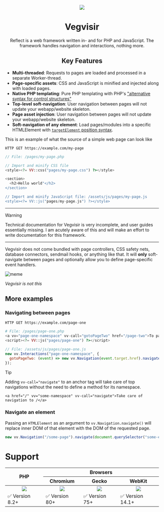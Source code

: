 <p align="center">
<img src="https://github.com/VictorWesterlund/vegvisir/assets/35688133/4c33189e-eb70-4dab-82ae-8f0f404e1a0a"
</p>
<h1 align="center">Vegvisir</h1>
<p align="center">Reflect is a web framework written in- and for PHP and JavaScript. The framework handles navigation and interactions, nothing more.</p>

<h2 align="center">Key Features</h2>

- **Multi-threaded**: Requests to pages are loaded and processed in a separate Worker-thread.
- **Page-specific assets**: CSS and JavaScript is minified and injected along with loaded pages.
- **Native PHP templating**: Pure PHP templating with PHP's ["alternative syntax for control structures"](https://www.php.net/manual/en/control-structures.alternative-syntax.php)
- **Top-level soft-navigation**: User navigation between pages will not update your webapp/website skeleton.
- **Page asset injection**: User navigation between pages will not update your webapp/website skeleton.
- **Soft-navigation of any element**: Load pages/modules into a specific HTMLElement with [`targetElement` position syntax](https://developer.mozilla.org/en-US/docs/Web/API/Element/insertAdjacentElement#position).

This is an example of what the source of a simple web page can look like

```
HTTP GET https://example.com/my-page
```
```php
// File: /pages/my-page.php

// Import and minify CSS file
<style><?= VV::css("pages/my-page.css") ?></style>

<section>
  <h2>Hello world"</h2>
</section>

// Import and minify JavaScript file: /assets/js/pages/my-page.js
<style><?= VV::js("pages/my-page.js") ?></style>
```

---

> [!WARNING]
> Technical documentation for Vegvisir is very incomplete, and user guides essentially missing. I am acutely aware of this and will make an effort to write documentation for this framework.

---

Vegvisir does not come bundled with page controllers, CSS safety nets, database connectors, sendmail hooks, or anything like that. It will **only** soft-navigate between pages and optionally allow you to define page-specific event handlers.

![meme](https://user-images.githubusercontent.com/35688133/204326222-236a71be-5ea3-4653-8caa-6f6cfcd0d0d6.png)

*Vegvisir is not this*

## More examples

### Navigating between pages
```
HTTP GET https://example.com/page-one
```
```php
# File: /pages/page-one.php
<a vv="page-one-namespace" vv-call="gotoPageTwo" href="/page-two">To page two</a>
<script><?= VV::js("pages/page-one") ?></script>
```
```js
// File: /assets/js/pages/page-one.js
new vv.Interactions("page-one-namespace", {
  gotoPageTwo: (event) => new vv.Navigation(event.target.href).navigate();
});
```

> [!TIP]
> Adding `vv-call="navigate"` to an anchor tag will take care of top navigations without the need to define a method for its namespace.
> 
> `<a href="/" vv="some-namespace" vv-call="navigate">Take care of navigation to /</a>`

### Navigate an element

Passing an `HTMLElement` as an argument to `vv.Navigation.navigate()` will replace inner DOM of that element with the DOM of the requested page.

```js
new vv.Navigation("/some-page").navigate(document.querySelector("some-element")); // Replaces the inner DOM of <some-element> with the DOM of /some-page
```

# Support

<table>
  <thead>
    <tr>
      <th rowspan="2">PHP</th>
      <th colspan="3">Browsers</th>
    </tr>
    <tr align="center">
      <th>Chromium</th>
      <th>Gecko</th>
      <th>WebKit</th>
    </tr>
  </thead>
  <tbody>
    <tr align="center">
      <td><img src="https://github.com/VictorWesterlund/vegvisir/assets/35688133/a1a78138-5cef-4ba1-8dca-928eb32ebe9d"/></td>
      <td><img src="https://user-images.githubusercontent.com/35688133/230028928-dca1467d-8c63-4e69-9524-78e5751eaf24.png"/></td>
      <td><img src="https://user-images.githubusercontent.com/35688133/230029200-624d0126-9640-4b78-9eb5-a2e4be4e51be.png"/></td>
      <td><img src="https://user-images.githubusercontent.com/35688133/230029381-e7162ba1-e9ef-4b34-803f-043b5d16d365.png"/></td>
    </tr>
    <tr>
      <td>✅ Version 8.2+</td>
      <td>✅ Version 80+</td>
      <td>✅ Version 75+</td>
      <td>✅ Version 14.1+</td>
    </tr>
  </tbody>
</table>
